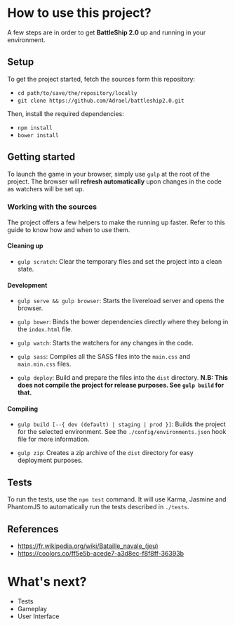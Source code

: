 # How to use this project?

A few steps are in order to get **BattleShip 2.0** up and running in your environment.

## Setup

To get the project started, fetch the sources form this repository:

* `cd path/to/save/the/repository/locally`
* `git clone https://github.com/Adrael/battleship2.0.git`

Then, install the required dependencies:

* `npm install`
* `bower install`

## Getting started

To launch the game in your browser, simply use `gulp` at the root of the project.
The browser will **refresh automatically** upon changes in the code as watchers will be set up.

### Working with the sources

The project offers a few helpers to make the running up faster.
Refer to this guide to know how and when to use them.

#### Cleaning up

* `gulp scratch`:
Clear the temporary files and set the project into a clean state.

#### Development

* `gulp serve && gulp browser`:
Starts the livereload server and opens the browser.

* `gulp bower`:
Binds the bower dependencies directly where they belong in the `index.html` file.

* `gulp watch`:
Starts the watchers for any changes in the code.

* `gulp sass`:
Compiles all the SASS files into the `main.css` and `main.min.css` files.

* `gulp deploy`:
Build and prepare the files into the `dist` directory.
**N.B: This does not compile the project for release purposes. See `gulp build` for that.**

#### Compiling

* `gulp build [--{ dev (default) | staging | prod }]`:
Builds the project for the selected environment. See the `./config/environments.json` hook file for more information.

* `gulp zip`:
Creates a zip archive of the `dist` directory for easy deployment purposes.

## Tests

To run the tests, use the `npm test` command. It will use Karma, Jasmine and PhantomJS to automatically run the tests described in `./tests`.

## References

* https://fr.wikipedia.org/wiki/Bataille_navale_(jeu)
* https://coolors.co/ff5e5b-acede7-a3d8ec-f8f8ff-36393b

# What's next?

- Tests
- Gameplay
- User Interface
